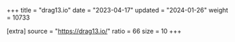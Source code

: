 +++
title = "drag13.io"
date = "2023-04-17"
updated = "2024-01-26"
weight = 10733

[extra]
source = "https://drag13.io/"
ratio = 66
size = 10
+++
